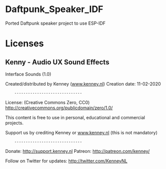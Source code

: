 # Daftpunk_Speaker_IDF
Ported Daftpunk speaker project to use ESP-IDF

# Licenses
## Kenny - Audio UX Sound Effects
Interface Sounds (1.0)

Created/distributed by Kenney (www.kenney.nl)
Creation date: 11-02-2020

        ------------------------------

License: (Creative Commons Zero, CC0)
http://creativecommons.org/publicdomain/zero/1.0/

This content is free to use in personal, educational and commercial projects.

Support us by crediting Kenney or www.kenney.nl (this is not mandatory)

        ------------------------------

Donate:   http://support.kenney.nl
Patreon:  http://patreon.com/kenney/

Follow on Twitter for updates:
http://twitter.com/KenneyNL